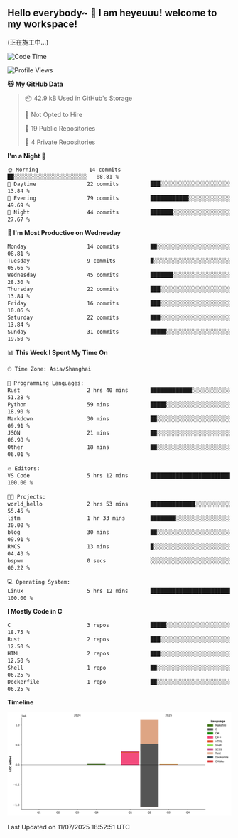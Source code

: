 ## Hello everybody~ 👋 I am heyeuuu! welcome to my workspace!
(正在施工中...)
  
<!--START_SECTION:waka-->
![Code Time](http://img.shields.io/badge/Code%20Time-6%20hrs%201%20min-blue)

![Profile Views](http://img.shields.io/badge/Profile%20Views-0-blue)

**🐱 My GitHub Data** 

> 📦 42.9 kB Used in GitHub's Storage 
 > 
> 🚫 Not Opted to Hire
 > 
> 📜 19 Public Repositories 
 > 
> 🔑 4 Private Repositories 
 > 
**I'm a Night 🦉** 

```text
🌞 Morning                14 commits          ██░░░░░░░░░░░░░░░░░░░░░░░   08.81 % 
🌆 Daytime                22 commits          ███░░░░░░░░░░░░░░░░░░░░░░   13.84 % 
🌃 Evening                79 commits          ████████████░░░░░░░░░░░░░   49.69 % 
🌙 Night                  44 commits          ███████░░░░░░░░░░░░░░░░░░   27.67 % 
```
📅 **I'm Most Productive on Wednesday** 

```text
Monday                   14 commits          ██░░░░░░░░░░░░░░░░░░░░░░░   08.81 % 
Tuesday                  9 commits           █░░░░░░░░░░░░░░░░░░░░░░░░   05.66 % 
Wednesday                45 commits          ███████░░░░░░░░░░░░░░░░░░   28.30 % 
Thursday                 22 commits          ███░░░░░░░░░░░░░░░░░░░░░░   13.84 % 
Friday                   16 commits          ███░░░░░░░░░░░░░░░░░░░░░░   10.06 % 
Saturday                 22 commits          ███░░░░░░░░░░░░░░░░░░░░░░   13.84 % 
Sunday                   31 commits          █████░░░░░░░░░░░░░░░░░░░░   19.50 % 
```


📊 **This Week I Spent My Time On** 

```text
🕑︎ Time Zone: Asia/Shanghai

💬 Programming Languages: 
Rust                     2 hrs 40 mins       █████████████░░░░░░░░░░░░   51.28 % 
Python                   59 mins             █████░░░░░░░░░░░░░░░░░░░░   18.90 % 
Markdown                 30 mins             ██░░░░░░░░░░░░░░░░░░░░░░░   09.91 % 
JSON                     21 mins             ██░░░░░░░░░░░░░░░░░░░░░░░   06.98 % 
Other                    18 mins             ██░░░░░░░░░░░░░░░░░░░░░░░   06.01 % 

🔥 Editors: 
VS Code                  5 hrs 12 mins       █████████████████████████   100.00 % 

🐱‍💻 Projects: 
world_hello              2 hrs 53 mins       ██████████████░░░░░░░░░░░   55.45 % 
lstm                     1 hr 33 mins        ████████░░░░░░░░░░░░░░░░░   30.00 % 
blog                     30 mins             ██░░░░░░░░░░░░░░░░░░░░░░░   09.91 % 
RMCS                     13 mins             █░░░░░░░░░░░░░░░░░░░░░░░░   04.43 % 
bspwm                    0 secs              ░░░░░░░░░░░░░░░░░░░░░░░░░   00.22 % 

💻 Operating System: 
Linux                    5 hrs 12 mins       █████████████████████████   100.00 % 
```

**I Mostly Code in C** 

```text
C                        3 repos             █████░░░░░░░░░░░░░░░░░░░░   18.75 % 
Rust                     2 repos             ███░░░░░░░░░░░░░░░░░░░░░░   12.50 % 
HTML                     2 repos             ███░░░░░░░░░░░░░░░░░░░░░░   12.50 % 
Shell                    1 repo              ██░░░░░░░░░░░░░░░░░░░░░░░   06.25 % 
Dockerfile               1 repo              ██░░░░░░░░░░░░░░░░░░░░░░░   06.25 % 
```



**Timeline**

![Lines of Code chart](https://raw.githubusercontent.com/heyeuu/heyeuu/main/assets/bar_graph.png)


 Last Updated on 11/07/2025 18:52:51 UTC
<!--END_SECTION:waka-->
